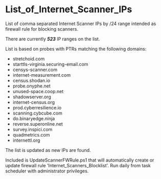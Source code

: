 # List_of_Internet_Scanner_IPs
 List of comma separated Internet Scanner IPs by /24 range intended as firewall rule for blocking scanners.
 
 There are currently ***523*** IP ranges on the list.
 
 List is based on probes with PTRs matching the following domains:
 
 - stretchoid.com
 - starttls-virginia.securing-email.com
 - censys-scanner.com
 - internet-measurement.com
 - census.shodan.io
 - probe.onyphe.net
 - unused-space.coop.net
 - shadowserver.org
 - internet-census.org
 - prod.cyberresilience.io
 - scanning.cybcube.com
 - do.binaryedge.ninja
 - reverse.superonline.net
 - survey.inspici.com
 - quadmetrics.com
 - internettl.org

 The list is updated as new IPs are found.
 
 Included is UpdateScannerFWRule.ps1 that will automatically create or update firewall rule 'Internet_Scanners_Blocklist'. Run daily from task scheduler with administrator privileges.